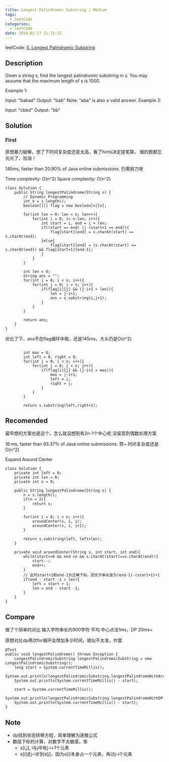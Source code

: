 ```yaml
---
title: Longest Palindromic Substring | Medium
tags:
  - leetCode
categories:
  - leetCode
date: 2019-01-17 11:15:12
---
```

leetCode: [5. Longest Palindromic Substring](https://leetcode.com/problems/longest-palindromic-substring/)

## Description

Given a string s, find the longest palindromic substring in s. You may assume that the maximum length of s is 1000.

Example 1:

Input: "babad"
Output: "bab"
Note: "aba" is also a valid answer.
Example 2:

Input: "cbbd"
Output: "bb"

## Solution

### First
原想暴力破解，想了下时间复杂度还是太高，看了hints决定提笔算。
做的题都忘光光了，加油！

145ms, faster than 20.90% of Java online submissions.
仍需努力呀

Time complexity: O(n^2)
Space complexity: O(n^2)
```
class Solution {
    public String longestPalindrome(String s) {
        // Dynamic Programming
        int n = s.length();
        boolean[][] flag = new boolean[n][n];
        
        for(int len = 0; len < n; len++){
            for(int i = 0; i< n-len; i++){
                int start = i, end = i + len;
                if((start == end) || (start+1 == end)){
                    flag[start][end] = s.charAt(start) == s.charAt(end);
                }else{
                    flag[start][end] = (s.charAt(start) == s.charAt(end)) && flag[start+1][end-1];
                }
            }
        }
        
        int len = 0;
        String ans = "";
        for(int i = 0; i < n; i++){
            for(int j = 0; j < n; j++){
                if(flag[i][j] && (j-i+1 > len)){
                    len = j-i+1;
                    ans = s.substring(i,j+1);
                }
            }
        }
        
        return ans;
    }
}

```

优化了下，ans不在flag循环中取，还是145ms，大头仍是O(n^2)
```
        
        int max = 0;
        int left = 0, right = 0;
        for(int i = 0; i < n; i++){
            for(int j = 0; j < n; j++){
                if(flag[i][j] && (j-i+1 > max)){
                    max = j-i+1;
                    left = i;
                    right = j;
                }
            }
        }
        
        return s.substring(left,right+1);
```

## Recomended

最早想的方案也是这个，怎么就没想到有2n-1个中心呢
没留意到偶数处理方案

16 ms, faster than 93.37% of Java online submissions.
赞~
时间复杂度还是O(n^2)

Expand Around Center
```
class Solution {
    private int left = 0;
    private int len = 0;
    private int n = 0;
    
    public String longestPalindrome(String s) {
        n = s.length();
        if(n < 2){
            return s;
        }
        
        for(int i = 0; i < n; i++){
            aroundCenter(s, i, i);
            aroundCenter(s, i, i+1);
        }
        
        return s.substring(left, left+len);
    }
    
    private void aroundCenter(String s, int start, int end){
        while(start>=0 && end <n && s.charAt(start)==s.charAt(end)){
            start--;
            end++;
        }
		// 此时start+1和end-1为正确下标，回文子串长度为(end-1)-(start+1)+1
        if(end - start -1 > len){
            left = start + 1;
            len = end - start -1;
        }
    }
}
```

## Compare
做了个简单的对比
输入字符串长约900字符
平均 中心点法1ms，DP 20ms+

原想对比dp两次for循环会增加多少时间，貌似不太准，作罢
```
@Test
public void longestPalindrome() throws Exception {
	LongestPalindromicSubstring longestPalindromicSubstring = new LongestPalindromicSubstring();
	long start = System.currentTimeMillis();
	System.out.println(longestPalindromicSubstring.longestPalindromeWithAroundCenter(s));
	System.out.println(System.currentTimeMillis() - start);

	start = System.currentTimeMillis();
	System.out.println(longestPalindromicSubstring.longestPalindromeWithDP(s));
	System.out.println(System.currentTimeMillis() - start);
}
```

## Note
* dp找到状态转移方程，简单理解为递推公式
* 数组下标的计算，对数字不太敏感，笨
	* s[i,j], i与j中有j-i+1个元素
	* s[i]走j-i步到s[j]，因为s[i]本身占一个元素，再过j-i个元素